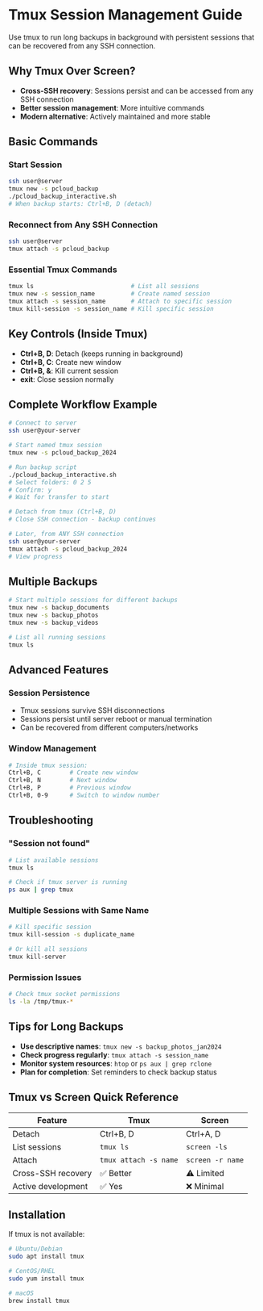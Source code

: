 # Tmux Session Management Guide

Use tmux to run long backups in background with persistent sessions that can be recovered from any SSH connection.

## Why Tmux Over Screen?

- **Cross-SSH recovery**: Sessions persist and can be accessed from any SSH connection
- **Better session management**: More intuitive commands
- **Modern alternative**: Actively maintained and more stable

## Basic Commands

### Start Session
```bash
ssh user@server
tmux new -s pcloud_backup
./pcloud_backup_interactive.sh
# When backup starts: Ctrl+B, D (detach)
```

### Reconnect from Any SSH Connection
```bash
ssh user@server
tmux attach -s pcloud_backup
```

### Essential Tmux Commands
```bash
tmux ls                           # List all sessions
tmux new -s session_name          # Create named session
tmux attach -s session_name       # Attach to specific session
tmux kill-session -s session_name # Kill specific session
```

## Key Controls (Inside Tmux)
- **Ctrl+B, D**: Detach (keeps running in background)
- **Ctrl+B, C**: Create new window
- **Ctrl+B, &**: Kill current session
- **exit**: Close session normally

## Complete Workflow Example

```bash
# Connect to server
ssh user@your-server

# Start named tmux session
tmux new -s pcloud_backup_2024

# Run backup script  
./pcloud_backup_interactive.sh
# Select folders: 0 2 5
# Confirm: y
# Wait for transfer to start

# Detach from tmux (Ctrl+B, D)
# Close SSH connection - backup continues

# Later, from ANY SSH connection
ssh user@your-server
tmux attach -s pcloud_backup_2024
# View progress
```

## Multiple Backups
```bash
# Start multiple sessions for different backups
tmux new -s backup_documents
tmux new -s backup_photos  
tmux new -s backup_videos

# List all running sessions
tmux ls
```

## Advanced Features

### Session Persistence
- Tmux sessions survive SSH disconnections
- Sessions persist until server reboot or manual termination
- Can be recovered from different computers/networks

### Window Management
```bash
# Inside tmux session:
Ctrl+B, C        # Create new window
Ctrl+B, N        # Next window
Ctrl+B, P        # Previous window
Ctrl+B, 0-9      # Switch to window number
```

## Troubleshooting

### "Session not found"
```bash
# List available sessions
tmux ls

# Check if tmux server is running
ps aux | grep tmux
```

### Multiple Sessions with Same Name
```bash
# Kill specific session
tmux kill-session -s duplicate_name

# Or kill all sessions
tmux kill-server
```

### Permission Issues
```bash
# Check tmux socket permissions
ls -la /tmp/tmux-*
```

## Tips for Long Backups

- **Use descriptive names**: `tmux new -s backup_photos_jan2024`
- **Check progress regularly**: `tmux attach -s session_name`
- **Monitor system resources**: `htop` or `ps aux | grep rclone`
- **Plan for completion**: Set reminders to check backup status

## Tmux vs Screen Quick Reference

| Feature | Tmux | Screen |
|---------|------|--------|
| Detach | Ctrl+B, D | Ctrl+A, D |
| List sessions | `tmux ls` | `screen -ls` |
| Attach | `tmux attach -s name` | `screen -r name` |
| Cross-SSH recovery | ✅ Better | ⚠️ Limited |
| Active development | ✅ Yes | ❌ Minimal |

## Installation

If tmux is not available:
```bash
# Ubuntu/Debian
sudo apt install tmux

# CentOS/RHEL  
sudo yum install tmux

# macOS
brew install tmux
```
